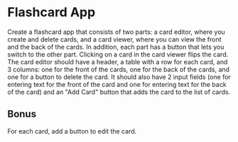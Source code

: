 # Flashcard App
Create a flashcard app that consists of two parts: a card editor, where you create and delete cards, and a card viewer, where you can view the front and the back of the cards. In addition, each part has a button that lets you switch to the other part. Clicking on a card in the card viewer flips the card. The card editor should have a header, a table with a row for each card, and 3 columns: one for the front of the cards, one for the back of the cards, and one for a button to delete the card. It should also have 2 input fields (one for entering text for the front of the card and one for entering text for the back of the card) and an "Add Card" button that adds the card to the list of cards.
## Bonus
For each card, add a button to edit the card.
